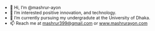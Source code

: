 - 👋 Hi, I’m @mashrur-ayon
- 👀 I’m interested positive innovation, and technology. 
- 🌱 I’m currently pursuing my undergradute at the University of Dhaka. 
- 📫 Reach me at mashrur399@gmail.com or www.mashrurayon.com 

<!---
mashrur-ayon/mashrur-ayon is a ✨ special ✨ repository because its `README.md` (this file) appears on your GitHub profile.
You can click the Preview link to take a look at your changes.
--->
